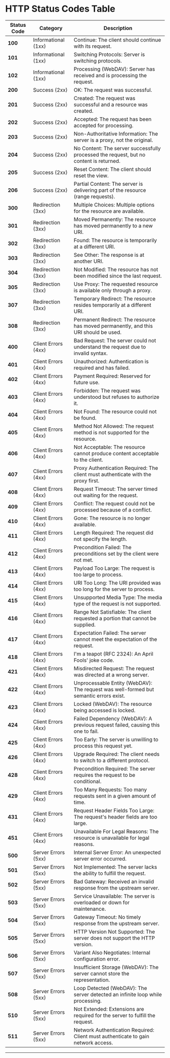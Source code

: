 # HTTP Status Codes Table

| Status Code | Category               | Description                                                                           |
|-------------|------------------------|---------------------------------------------------------------------------------------|
| **100**     | Informational (1xx)     | Continue: The client should continue with its request.                                |
| **101**     | Informational (1xx)     | Switching Protocols: Server is switching protocols.                                   |
| **102**     | Informational (1xx)     | Processing (WebDAV): Server has received and is processing the request.               |
| **200**     | Success (2xx)           | OK: The request was successful.                                                       |
| **201**     | Success (2xx)           | Created: The request was successful and a resource was created.                       |
| **202**     | Success (2xx)           | Accepted: The request has been accepted for processing.                               |
| **203**     | Success (2xx)           | Non-Authoritative Information: The server is a proxy, not the original.               |
| **204**     | Success (2xx)           | No Content: The server successfully processed the request, but no content is returned.|
| **205**     | Success (2xx)           | Reset Content: The client should reset the view.                                      |
| **206**     | Success (2xx)           | Partial Content: The server is delivering part of the resource (range requests).       |
| **300**     | Redirection (3xx)       | Multiple Choices: Multiple options for the resource are available.                    |
| **301**     | Redirection (3xx)       | Moved Permanently: The resource has moved permanently to a new URI.                   |
| **302**     | Redirection (3xx)       | Found: The resource is temporarily at a different URI.                                |
| **303**     | Redirection (3xx)       | See Other: The response is at another URI.                                            |
| **304**     | Redirection (3xx)       | Not Modified: The resource has not been modified since the last request.              |
| **305**     | Redirection (3xx)       | Use Proxy: The requested resource is available only through a proxy.                  |
| **307**     | Redirection (3xx)       | Temporary Redirect: The resource resides temporarily at a different URI.              |
| **308**     | Redirection (3xx)       | Permanent Redirect: The resource has moved permanently, and this URI should be used.  |
| **400**     | Client Errors (4xx)     | Bad Request: The server could not understand the request due to invalid syntax.       |
| **401**     | Client Errors (4xx)     | Unauthorized: Authentication is required and has failed.                              |
| **402**     | Client Errors (4xx)     | Payment Required: Reserved for future use.                                            |
| **403**     | Client Errors (4xx)     | Forbidden: The request was understood but refuses to authorize it.                    |
| **404**     | Client Errors (4xx)     | Not Found: The resource could not be found.                                           |
| **405**     | Client Errors (4xx)     | Method Not Allowed: The request method is not supported for the resource.             |
| **406**     | Client Errors (4xx)     | Not Acceptable: The resource cannot produce content acceptable to the client.         |
| **407**     | Client Errors (4xx)     | Proxy Authentication Required: The client must authenticate with the proxy first.     |
| **408**     | Client Errors (4xx)     | Request Timeout: The server timed out waiting for the request.                        |
| **409**     | Client Errors (4xx)     | Conflict: The request could not be processed because of a conflict.                   |
| **410**     | Client Errors (4xx)     | Gone: The resource is no longer available.                                            |
| **411**     | Client Errors (4xx)     | Length Required: The request did not specify the length.                              |
| **412**     | Client Errors (4xx)     | Precondition Failed: The preconditions set by the client were not met.                |
| **413**     | Client Errors (4xx)     | Payload Too Large: The request is too large to process.                               |
| **414**     | Client Errors (4xx)     | URI Too Long: The URI provided was too long for the server to process.                |
| **415**     | Client Errors (4xx)     | Unsupported Media Type: The media type of the request is not supported.               |
| **416**     | Client Errors (4xx)     | Range Not Satisfiable: The client requested a portion that cannot be supplied.        |
| **417**     | Client Errors (4xx)     | Expectation Failed: The server cannot meet the expectation of the request.            |
| **418**     | Client Errors (4xx)     | I'm a teapot (RFC 2324): An April Fools' joke code.                                   |
| **421**     | Client Errors (4xx)     | Misdirected Request: The request was directed at a wrong server.                      |
| **422**     | Client Errors (4xx)     | Unprocessable Entity (WebDAV): The request was well-formed but semantic errors exist. |
| **423**     | Client Errors (4xx)     | Locked (WebDAV): The resource being accessed is locked.                               |
| **424**     | Client Errors (4xx)     | Failed Dependency (WebDAV): A previous request failed, causing this one to fail.      |
| **425**     | Client Errors (4xx)     | Too Early: The server is unwilling to process this request yet.                       |
| **426**     | Client Errors (4xx)     | Upgrade Required: The client needs to switch to a different protocol.                 |
| **428**     | Client Errors (4xx)     | Precondition Required: The server requires the request to be conditional.             |
| **429**     | Client Errors (4xx)     | Too Many Requests: Too many requests sent in a given amount of time.                  |
| **431**     | Client Errors (4xx)     | Request Header Fields Too Large: The request's header fields are too large.           |
| **451**     | Client Errors (4xx)     | Unavailable For Legal Reasons: The resource is unavailable for legal reasons.         |
| **500**     | Server Errors (5xx)     | Internal Server Error: An unexpected server error occurred.                           |
| **501**     | Server Errors (5xx)     | Not Implemented: The server lacks the ability to fulfill the request.                 |
| **502**     | Server Errors (5xx)     | Bad Gateway: Received an invalid response from the upstream server.                   |
| **503**     | Server Errors (5xx)     | Service Unavailable: The server is overloaded or down for maintenance.                |
| **504**     | Server Errors (5xx)     | Gateway Timeout: No timely response from the upstream server.                         |
| **505**     | Server Errors (5xx)     | HTTP Version Not Supported: The server does not support the HTTP version.             |
| **506**     | Server Errors (5xx)     | Variant Also Negotiates: Internal configuration error.                                |
| **507**     | Server Errors (5xx)     | Insufficient Storage (WebDAV): The server cannot store the representation.            |
| **508**     | Server Errors (5xx)     | Loop Detected (WebDAV): The server detected an infinite loop while processing.        |
| **510**     | Server Errors (5xx)     | Not Extended: Extensions are required for the server to fulfill the request.          |
| **511**     | Server Errors (5xx)     | Network Authentication Required: Client must authenticate to gain network access.     |

---